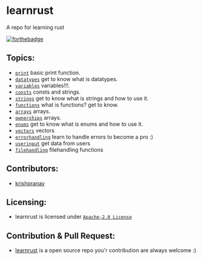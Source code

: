 # learnrust
A repo for learning rust 

[![forthebadge](https://forthebadge.com/images/badges/made-with-rust.svg)](https://forthebadge.com)

## Topics:
- [`print`](print) basic print function.
- [`datatypes`](datatypes) get to know what is datatypes.
- [`variables`](variables) variables!!!.
- [`consts`](consts) consts and strings.
- [`strings`](strings) get to know what is strings and how to use it.
- [`functions`](functions) what is functions? get to know.
- [`arrays`](arrays) arrays.
- [`ownerships`](arrays) arrays.
- [`enums`](enums) get to know what is enums and how to use it.
- [`vectors`](vectors) vectors
- [`errorhandling`](errorhandling) learn to handle errors to become a pro :) 
- [`userinput`](userinput) get data from users 
- [`filehandling`](filehandling) filehandling functions

## Contributors:
- [krishpranav](https://github.com/krishpranav)

## Licensing:
- learnrust is licensed under [`Apache-2.0 License`](LICENSE)

## Contribution & Pull Request:
- [learnrust](https://github.com/krishpranav/learnrust) is a open source repo you'r contribution are always welcome :)